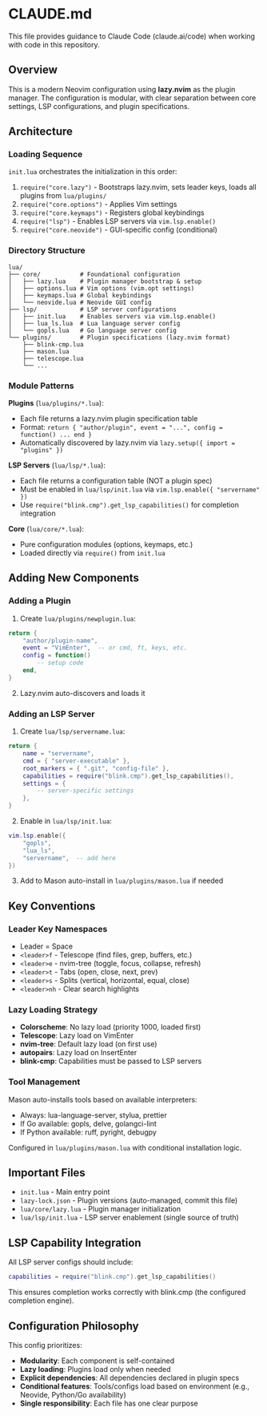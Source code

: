 # CLAUDE.md

This file provides guidance to Claude Code (claude.ai/code) when working with code in this repository.

## Overview

This is a modern Neovim configuration using **lazy.nvim** as the plugin manager. The configuration is modular, with clear separation between core settings, LSP configurations, and plugin specifications.

## Architecture

### Loading Sequence

`init.lua` orchestrates the initialization in this order:
1. `require("core.lazy")` - Bootstraps lazy.nvim, sets leader keys, loads all plugins from `lua/plugins/`
2. `require("core.options")` - Applies Vim settings
3. `require("core.keymaps")` - Registers global keybindings
4. `require("lsp")` - Enables LSP servers via `vim.lsp.enable()`
5. `require("core.neovide")` - GUI-specific config (conditional)

### Directory Structure

```
lua/
├── core/           # Foundational configuration
│   ├── lazy.lua    # Plugin manager bootstrap & setup
│   ├── options.lua # Vim options (vim.opt settings)
│   ├── keymaps.lua # Global keybindings
│   └── neovide.lua # Neovide GUI config
├── lsp/            # LSP server configurations
│   ├── init.lua    # Enables servers via vim.lsp.enable()
│   ├── lua_ls.lua  # Lua language server config
│   └── gopls.lua   # Go language server config
└── plugins/        # Plugin specifications (lazy.nvim format)
    ├── blink-cmp.lua
    ├── mason.lua
    ├── telescope.lua
    └── ...
```

### Module Patterns

**Plugins** (`lua/plugins/*.lua`):
- Each file returns a lazy.nvim plugin specification table
- Format: `return { "author/plugin", event = "...", config = function() ... end }`
- Automatically discovered by lazy.nvim via `lazy.setup({ import = "plugins" })`

**LSP Servers** (`lua/lsp/*.lua`):
- Each file returns a configuration table (NOT a plugin spec)
- Must be enabled in `lua/lsp/init.lua` via `vim.lsp.enable({ "servername" })`
- Use `require("blink.cmp").get_lsp_capabilities()` for completion integration

**Core** (`lua/core/*.lua`):
- Pure configuration modules (options, keymaps, etc.)
- Loaded directly via `require()` from `init.lua`

## Adding New Components

### Adding a Plugin

1. Create `lua/plugins/newplugin.lua`:
```lua
return {
    "author/plugin-name",
    event = "VimEnter",  -- or cmd, ft, keys, etc.
    config = function()
        -- setup code
    end,
}
```
2. Lazy.nvim auto-discovers and loads it

### Adding an LSP Server

1. Create `lua/lsp/servername.lua`:
```lua
return {
    name = "servername",
    cmd = { "server-executable" },
    root_markers = { ".git", "config-file" },
    capabilities = require("blink.cmp").get_lsp_capabilities(),
    settings = {
        -- server-specific settings
    },
}
```
2. Enable in `lua/lsp/init.lua`:
```lua
vim.lsp.enable({
    "gopls",
    "lua_ls",
    "servername",  -- add here
})
```
3. Add to Mason auto-install in `lua/plugins/mason.lua` if needed

## Key Conventions

### Leader Key Namespaces

- Leader = Space
- `<leader>f` - Telescope (find files, grep, buffers, etc.)
- `<leader>e` - nvim-tree (toggle, focus, collapse, refresh)
- `<leader>t` - Tabs (open, close, next, prev)
- `<leader>s` - Splits (vertical, horizontal, equal, close)
- `<leader>nh` - Clear search highlights

### Lazy Loading Strategy

- **Colorscheme**: No lazy load (priority 1000, loaded first)
- **Telescope**: Lazy load on VimEnter
- **nvim-tree**: Default lazy load (on first use)
- **autopairs**: Lazy load on InsertEnter
- **blink-cmp**: Capabilities must be passed to LSP servers

### Tool Management

Mason auto-installs tools based on available interpreters:
- Always: lua-language-server, stylua, prettier
- If Go available: gopls, delve, golangci-lint
- If Python available: ruff, pyright, debugpy

Configured in `lua/plugins/mason.lua` with conditional installation logic.

## Important Files

- `init.lua` - Main entry point
- `lazy-lock.json` - Plugin versions (auto-managed, commit this file)
- `lua/core/lazy.lua` - Plugin manager initialization
- `lua/lsp/init.lua` - LSP server enablement (single source of truth)

## LSP Capability Integration

All LSP server configs should include:
```lua
capabilities = require("blink.cmp").get_lsp_capabilities()
```

This ensures completion works correctly with blink.cmp (the configured completion engine).

## Configuration Philosophy

This config prioritizes:
- **Modularity**: Each component is self-contained
- **Lazy loading**: Plugins load only when needed
- **Explicit dependencies**: All dependencies declared in plugin specs
- **Conditional features**: Tools/configs load based on environment (e.g., Neovide, Python/Go availability)
- **Single responsibility**: Each file has one clear purpose
